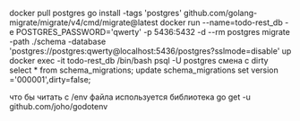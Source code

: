 docker pull postgres
go install -tags 'postgres' github.com/golang-migrate/migrate/v4/cmd/migrate@latest
docker run --name=todo-rest_db -e POSTGRES_PASSWORD='qwerty' -p 5436:5432 -d --rm postgres
migrate -path ./schema -database 'postgres://postgres:qwerty@localhost:5436/postgres?sslmode=disable' up
docker exec -it  todo-rest_db /bin/bash
psql -U postgres
смена с dirty
select * from schema_migrations;
update  schema_migrations set version ='000001',dirty=false;

что бы читать с /env файла используется библиотека  go get -u github.com/joho/godotenv

